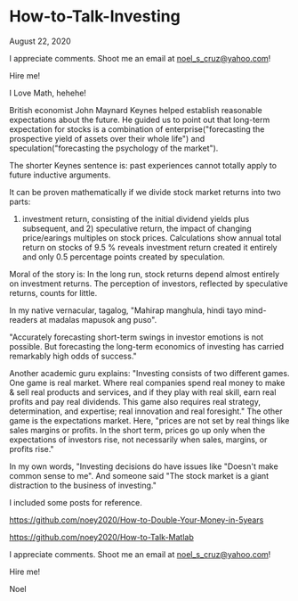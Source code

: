 # How-to-Talk-Investing

August 22, 2020

I appreciate comments. Shoot me an email at noel_s_cruz@yahoo.com!

Hire me!

I Love Math, hehehe!

British economist John Maynard Keynes helped establish reasonable expectations
about the future. He guided us to point out that long-term expectation for stocks
is a combination of enterprise("forecasting the prospective yield of assets over
their whole life") and speculation("forecasting the psychology of the market").

The shorter Keynes sentence is: past experiences cannot totally apply to future
inductive arguments.

It can be proven mathematically if we divide stock market returns into two parts:
1) investment return, consisting of the initial dividend yields plus subsequent,
and 2) speculative return, the impact of changing price/earings multiples on 
stock prices. Calculations show annual total return on stocks of 9.5 % reveals
investment return created it entirely and only 0.5 percentage points created by
speculation.

Moral of the story is: In the long run, stock returns depend almost entirely on 
investment returns. The perception of investors, reflected by speculative 
returns, counts for little.

In my native vernacular, tagalog, "Mahirap manghula, hindi tayo mind-readers at
madalas mapusok ang puso".

"Accurately forecasting short-term swings in investor emotions is not possible. 
But forecasting the long-term economics of investing has carried remarkably high
odds of success."

Another academic guru explains: "Investing consists of two different games. One game 
is real market. Where real companies spend real money to make & sell real products
and services, and if they play with real skill, earn real profits and pay real
dividends. This game also requires real strategy, determination, and expertise;
real innovation and real foresight." The other game is the expectations market.
Here, "prices are not set by real things like sales margins or profits. In the 
short term, prices go up only when the expectations of investors rise, not
necessarily when sales, margins, or profits rise."

In my own words, "Investing decisions do have issues like "Doesn't make common
sense to me". And someone said "The stock market is a giant distraction to the 
business of investing."

I included some posts for reference.

https://github.com/noey2020/How-to-Double-Your-Money-in-5years

https://github.com/noey2020/How-to-Talk-Matlab

I appreciate comments. Shoot me an email at noel_s_cruz@yahoo.com!

Hire me!

Noel
